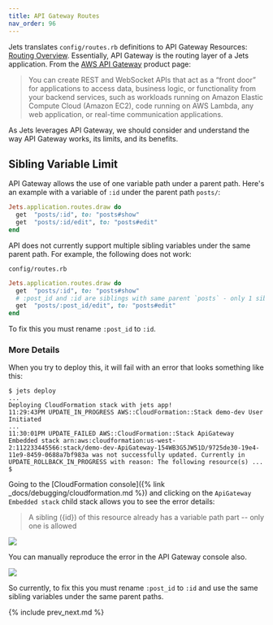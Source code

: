 ```yaml
---
title: API Gateway Routes
nav_order: 96
---
```


Jets translates `config/routes.rb` definitions to API Gateway Resources: [Routing Overview](http://rubyonjets.com/docs/routing/). Essentially, API Gateway is the routing layer of a Jets application.  From the [AWS API Gateway](https://aws.amazon.com/api-gateway/) product page:

>  You can create REST and WebSocket APIs that act as a “front door” for applications to access data, business logic, or functionality from your backend services, such as workloads running on Amazon Elastic Compute Cloud (Amazon EC2), code running on AWS Lambda, any web application, or real-time communication applications.

As Jets leverages API Gateway, we should consider and understand the way API Gateway works, its limits, and its benefits.

## Sibling Variable Limit

API Gateway allows the use of one variable path under a parent path. Here's an example with a variable of `:id` under the parent path `posts/`:

```ruby
Jets.application.routes.draw do
  get  "posts/:id", to: "posts#show"
  get  "posts/:id/edit", to: "posts#edit"
end
```

API does not currently support multiple sibling variables under the same parent path. For example, the following does not work:

`config/routes.rb`

```ruby
Jets.application.routes.draw do
  get  "posts/:id", to: "posts#show"
  # :post_id and :id are siblings with same parent `posts` - only 1 sibling variable is allowed
  get  "posts/:post_id/edit", to: "posts#edit"
end
```

To fix this you must rename `:post_id` to `:id`.

### More Details

When you try to deploy this, it will fail with an error that looks something like this:

    $ jets deploy
    ...
    Deploying CloudFormation stack with jets app!
    11:29:43PM UPDATE_IN_PROGRESS AWS::CloudFormation::Stack demo-dev User Initiated
    ...
    11:30:01PM UPDATE_FAILED AWS::CloudFormation::Stack ApiGateway Embedded stack arn:aws:cloudformation:us-west-2:112233445566:stack/demo-dev-ApiGateway-154WB3G5JW51D/9725de30-19e4-11e9-8459-0688a7bf983a was not successfully updated. Currently in UPDATE_ROLLBACK_IN_PROGRESS with reason: The following resource(s) ...
    $

Going to the [CloudFormation console]({% link _docs/debugging/cloudformation.md %}) and clicking on the `ApiGateway Embedded stack` child stack allows you to see the error details:

> A sibling ({id}) of this resource already has a variable path part -- only one is allowed

![](/img/docs/cloudformation-multiple-variables-path-error.png)

You can manually reproduce the error in the API Gateway console also.

![](/img/docs/api-gateway-multiple-variables-path-error.png)

So currently, to fix this you must rename `:post_id` to `:id` and use the same sibling variables under the same parent paths.

{% include prev_next.md %}
